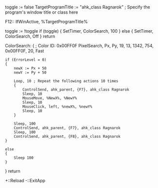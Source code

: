 toggle := false
TargetProgramTitle := "ahk_class Ragnarok" ; Specify the program's window title or class here

F12::
IfWinActive, %TargetProgramTitle%

toggle := !toggle
if (toggle) {
    SetTimer, ColorSearch, 100
} else {
    SetTimer, ColorSearch, Off
}
return

ColorSearch:
{
    ; Color ID: 0x00FF0F
    PixelSearch, Px, Py, 19, 13, 1342, 754, 0x00FF0F, 20, Fast

    if (ErrorLevel = 0)
    {
        newX := Px + 50
        newY := Py + 50
		
        Loop, 10 ; Repeat the following actions 10 times
        {
			ControlSend, ahk_parent, {F7}, ahk_class Ragnarok
			Sleep, 10
			MouseMove, %NewX%, %NewY%
			Sleep, 10
			MouseClick, left, %newX%, %newY%
   			Sleep, 10
        }
		
		Sleep, 100
        ControlSend, ahk_parent, {F7}, ahk_class Ragnarok
        Sleep, 100
        ControlSend, ahk_parent, {F8}, ahk_class Ragnarok
    }
	
    else
    {
        Sleep 100
    }
	
}
return

+::Reload
-::ExitApp
